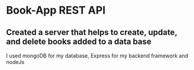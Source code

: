 # Book-App REST API

## Created a server that helps to create, update, and delete books added to a data base

I used mongoDB for my database, Express for my backend framework and nodeJs

